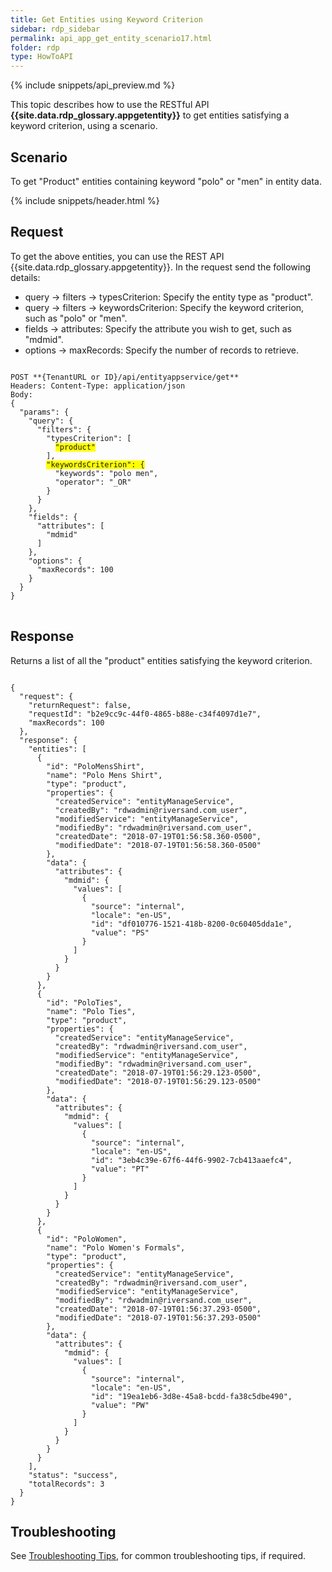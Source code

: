```yaml
---
title: Get Entities using Keyword Criterion
sidebar: rdp_sidebar
permalink: api_app_get_entity_scenario17.html
folder: rdp
type: HowToAPI
---
```


{% include snippets/api_preview.md %}

This topic describes how to use the RESTful API **{{site.data.rdp_glossary.appgetentity}}** to get entities satisfying a keyword criterion, using a scenario.

## Scenario

To get "Product" entities containing keyword "polo" or "men" in entity data. 

{% include snippets/header.html %}

## Request

To get the above entities, you can use the REST API {{site.data.rdp_glossary.appgetentity}}. In the request send the following details:

* query -> filters -> typesCriterion: Specify the entity type as "product".
* query -> filters -> keywordsCriterion: Specify the keyword criterion, such as "polo" or "men".
* fields -> attributes: Specify the attribute you wish to get, such as "mdmid".
* options -> maxRecords: Specify the number of records to retrieve.

<pre>
<code>
POST **{TenantURL or ID}/api/entityappservice/get**
Headers: Content-Type: application/json
Body:
{
  "params": {
    "query": {
      "filters": {
        "typesCriterion": [
          <span style="background-color: #FFFF00">"product"</span>
        ],
        <span style="background-color: #FFFF00">"keywordsCriterion": {</span>
          "keywords": "polo men",
          "operator": "_OR"
        }
      }
    },
    "fields": {
      "attributes": [
        "mdmid"
      ]
    },
    "options": {
      "maxRecords": 100
    }
  }
}
</code>
</pre> 

## Response

Returns a list of all the "product" entities satisfying the keyword criterion.

<pre><code>
{
  "request": {
    "returnRequest": false,
    "requestId": "b2e9cc9c-44f0-4865-b88e-c34f4097d1e7",
    "maxRecords": 100
  },
  "response": {
    "entities": [
      {
        "id": "PoloMensShirt",
        "name": "Polo Mens Shirt",
        "type": "product",
        "properties": {
          "createdService": "entityManageService",
          "createdBy": "rdwadmin@riversand.com_user",
          "modifiedService": "entityManageService",
          "modifiedBy": "rdwadmin@riversand.com_user",
          "createdDate": "2018-07-19T01:56:58.360-0500",
          "modifiedDate": "2018-07-19T01:56:58.360-0500"
        },
        "data": {
          "attributes": {
            "mdmid": {
              "values": [
                {
                  "source": "internal",
                  "locale": "en-US",
                  "id": "df010776-1521-418b-8200-0c60405dda1e",
                  "value": "PS"
                }
              ]
            }
          }
        }
      },
      {
        "id": "PoloTies",
        "name": "Polo Ties",
        "type": "product",
        "properties": {
          "createdService": "entityManageService",
          "createdBy": "rdwadmin@riversand.com_user",
          "modifiedService": "entityManageService",
          "modifiedBy": "rdwadmin@riversand.com_user",
          "createdDate": "2018-07-19T01:56:29.123-0500",
          "modifiedDate": "2018-07-19T01:56:29.123-0500"
        },
        "data": {
          "attributes": {
            "mdmid": {
              "values": [
                {
                  "source": "internal",
                  "locale": "en-US",
                  "id": "3eb4c39e-67f6-44f6-9902-7cb413aaefc4",
                  "value": "PT"
                }
              ]
            }
          }
        }
      },
      {
        "id": "PoloWomen",
        "name": "Polo Women's Formals",
        "type": "product",
        "properties": {
          "createdService": "entityManageService",
          "createdBy": "rdwadmin@riversand.com_user",
          "modifiedService": "entityManageService",
          "modifiedBy": "rdwadmin@riversand.com_user",
          "createdDate": "2018-07-19T01:56:37.293-0500",
          "modifiedDate": "2018-07-19T01:56:37.293-0500"
        },
        "data": {
          "attributes": {
            "mdmid": {
              "values": [
                {
                  "source": "internal",
                  "locale": "en-US",
                  "id": "19ea1eb6-3d8e-45a8-bcdd-fa38c5dbe490",
                  "value": "PW"
                }
              ]
            }
          }
        }
      }
    ],
    "status": "success",
    "totalRecords": 3
  }
}
</code></pre> 

## Troubleshooting

See [Troubleshooting Tips](api_troubleshooting_tips.html), for common troubleshooting tips, if required.

